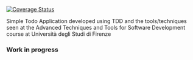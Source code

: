 [![Coverage Status](https://coveralls.io/repos/github/Sfullez/SimpleTodoApp/badge.svg?branch=master)](https://coveralls.io/github/Sfullez/SimpleTodoApp?branch=master)

Simple Todo Application developed using TDD and the tools/techniques seen at the Advanced Techniques and Tools for Software Development course at Università degli Studi di Firenze

### Work in progress
